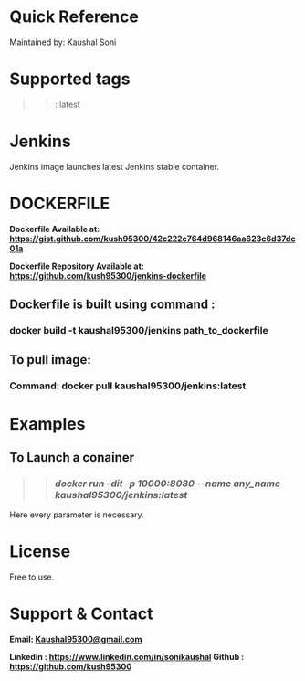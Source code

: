 # Quick Reference
Maintained by: Kaushal Soni

# Supported tags
>> : latest

# Jenkins
Jenkins image launches latest Jenkins stable container. 

# DOCKERFILE

<b> Dockerfile Available at:  https://gist.github.com/kush95300/42c222c764d968146aa623c6d37dc01a </b>

<b> Dockerfile Repository Available at: https://github.com/kush95300/jenkins-dockerfile </b>


## Dockerfile is built using command :

### docker build -t kaushal95300/jenkins  path_to_dockerfile

## To pull image:

### Command: docker pull kaushal95300/jenkins:latest


# Examples

##  To Launch a conainer
>> ### <i> docker run -dit -p 10000:8080 --name any_name kaushal95300/jenkins:latest </i>

Here every parameter is necessary.

# License

Free to use.

# Support & Contact
<b>

Email: Kaushal95300@gmail.com

Linkedin : https://www.linkedin.com/in/sonikaushal
Github : https://github.com/kush95300 </b>



